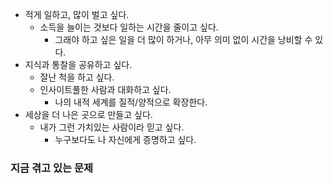 - 적게 일하고, 많이 벌고 싶다.
	- 소득을 늘이는 것보다 일하는 시간을 줄이고 싶다.
		- 그래야 하고 싶은 일을 더 많이 하거나, 아무 의미 없이 시간을 낭비할 수 있다.
- 지식과 통찰을 공유하고 싶다.
	- 잘난 척을 하고 싶다.
	- 인사이트풀한 사람과 대화하고 싶다.
		- 나의 내적 세계를 질적/양적으로 확장한다.
- 세상을 더 나은 곳으로 만들고 싶다.
	- 내가 그런 가치있는 사람이라 믿고 싶다.
		- 누구보다도 나 자신에게 증명하고 싶다.

### 지금 겪고 있는 문제